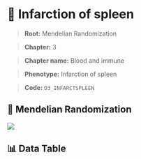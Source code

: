 # 🧪 Infarction of spleen

> **Root:** Mendelian Randomization

> **Chapter:** 3  

> **Chapter name:** Blood and immune

> **Phenotype:** Infarction of spleen  

> **Code:** `D3_INFARCTSPLEEN`

## 🧬 Mendelian Randomization  

<img src="/MR/Figures/Forward/D3_INFARCTSPLEEN.png"/>

## 📊 Data Table

<CsvTableMRF src="/public/MR/Data/Forward/D3_INFARCTSPLEEN.csv"/>
